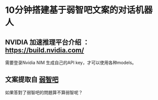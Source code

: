 # 10分钟搭建基于弱智吧文案的对话机器人

## NVIDIA 加速推理平台介绍 ：https://build.nvidia.com/
需要登录Nvidia NIM 生成自己的API key，才可以使用各种models。

## 文案提取自 [弱智吧](https://tieba.baidu.com/f?kw=%E5%BC%B1%E6%99%BA&ie=utf-8)
如果答對了弱智吧的問題算不算弱智呢？


